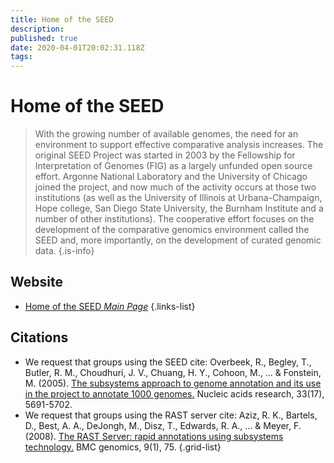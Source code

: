 ```yaml
---
title: Home of the SEED
description: 
published: true
date: 2020-04-01T20:02:31.118Z
tags: 
---
```


# Home of the SEED

> With the growing number of available genomes, the need for an environment to support effective comparative analysis increases. The original SEED Project was started in 2003 by the Fellowship for Interpretation of Genomes (FIG) as a largely unfunded open source effort. Argonne National Laboratory and the University of Chicago joined the project, and now much of the activity occurs at those two institutions (as well as the University of Illinois at Urbana-Champaign, Hope college, San Diego State University, the Burnham Institute and a number of other institutions). The cooperative effort focuses on the development of the comparative genomics environment called the SEED and, more importantly, on the development of curated genomic data.
{.is-info}

## Website

- [Home of the SEED *Main Page*](http://www.theseed.org/wiki/Main_Page)
{.links-list}

## Citations

- We request that groups using the SEED cite:
Overbeek, R., Begley, T., Butler, R. M., Choudhuri, J. V., Chuang, H. Y., Cohoon, M., ... & Fonstein, M. (2005). [The subsystems approach to genome annotation and its use in the project to annotate 1000 genomes.](https://academic.oup.com/nar/article/33/17/5691/1067791) Nucleic acids research, 33(17), 5691-5702.
- We request that groups using the RAST server cite:
Aziz, R. K., Bartels, D., Best, A. A., DeJongh, M., Disz, T., Edwards, R. A., ... & Meyer, F. (2008). [The RAST Server: rapid annotations using subsystems technology.](https://link.springer.com/article/10.1186/1471-2164-9-75) BMC genomics, 9(1), 75.
{.grid-list}